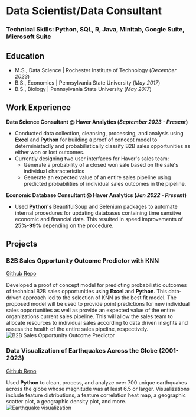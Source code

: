 # Data Scientist/Data Consultant

### Technical Skills: Python, SQL, R, Java, Minitab, Google Suite, Microsoft Suite

## Education						       		
- M.S., Data Science	| Rochester Institute of Technology (_December 2023_)	 			        		
- B.S., Economics | Pennsylvania State University (_May 2017_)
- B.S., Biology | Pennsylvania State University (_May 2017_)

## Work Experience
**Data Science Consultant @ Haver Analytics (_September 2023 - Present_)**
- Conducted data collection, cleansing, processing, and analysis using **Excel** and **Python** for building a proof of concept model to deterministaclly and probabilistically classify B2B sales opportunities as either won or lost outcomes.
- Currently designing two user interfaces for Haver's sales team:
    - Generate a probability of a closed won sale based on the sale's individual characteristics
    - Generate an expected value of an entire sales pipeline using predicted probabilities of individual sales outcomes in the pipeline.

**Economic Database Consultant @ Haver Analytics (_Jan 2022 - Present_)**
- Used **Python's** BeautifulSoup and Selenium packages to automate internal procedures for updating databases containing time sensitve economic and financial data. This resulted in speed improvements of **25%-99%** depending on the procedure.

## Projects
### B2B Sales Opportunity Outcome Predictor with KNN
[Github Repo]()

Developed a proof of concept model for predicting probabilistic outcomes of technical B2B sales opportunities using **Excel** and **Python**. This data-driven approach led to the selection of KNN as the best fit model. 
The proposed model will be used to provide point predictions for new individual sales opportunities as well as provide an expected value of the entire organizations current sales pipeline. This will allow the sales team to allocate resources to individual sales according to data driven insights and assess the health of the entire sales pipeline, respectively.
![B2B Sales Opportunity Outcome Predictor](/assets/img/salesteam.jpg)

### Data Visualization of Earthquakes Across the Globe (2001-2023)
[Github Repo]()

Used **Python** to clean, process, and analyze over 700 unique earthquakes across the globe whose magnitude was at least 6.5 or larger.  Visualizations include feature distributions, a feature correlation heat map, a geographic scatter plot, a geographic density plot, and more.
![Earthquake visualization](/assets/img/earthquake.jpg)

